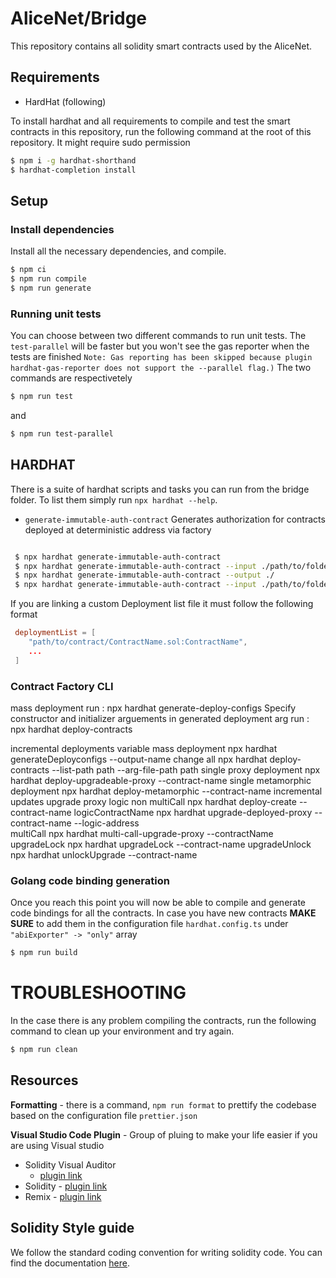 # AliceNet/Bridge

This repository contains all solidity smart contracts used by the AliceNet.

## Requirements

- HardHat (following)

To install hardhat and all requirements to compile and test the smart contracts in this repository, run the following
command at the root of this repository. It might require sudo permission

```bash
$ npm i -g hardhat-shorthand
$ hardhat-completion install
```

## Setup

### Install dependencies

Install all the necessary dependencies, and compile.

```bash
$ npm ci
$ npm run compile
$ npm run generate
```

### Running unit tests

You can choose between two different commands to run unit tests. The `test-parallel` will be faster but you won't see
the gas reporter when the tests are finished
`Note: Gas reporting has been skipped because plugin hardhat-gas-reporter does not support the --parallel flag.)`
The two commands are respectivetely

```bash
$ npm run test
```

and

```bash
$ npm run test-parallel
```

## HARDHAT

There is a suite of hardhat scripts and tasks you can run from the bridge folder. To list them simply
run `npx hardhat --help`.

- `generate-immutable-auth-contract` Generates authorization for contracts deployed at deterministic address via factory

```bash

 $ npx hardhat generate-immutable-auth-contract
 $ npx hardhat generate-immutable-auth-contract --input ./path/to/folder/containing/deploymentList
 $ npx hardhat generate-immutable-auth-contract --output ./
 $ npx hardhat generate-immutable-auth-contract --input ./path/to/folder/containing/deploymentList --output ./
```

If you are linking a custom Deployment list file it must follow the following format

```toml
 deploymentList = [
    "path/to/contract/ContractName.sol:ContractName",
    ...
 ]
```

### Contract Factory CLI

mass deployment run : npx hardhat generate-deploy-configs Specify constructor and initializer arguements in generated
deployment arg run : npx hardhat deploy-contracts

incremental deployments variable mass deployment npx hardhat generateDeployconfigs
--output-name <filname> <contract1> <contract2>
change all npx hardhat deploy-contracts --list-path path --arg-file-path path single proxy deployment npx hardhat
deploy-upgradeable-proxy --contract-name <name>
single metamorphic deployment npx hardhat deploy-metamorphic --contract-name <name>
incremental updates upgrade proxy logic non multiCall npx hardhat deploy-create --contract-name logicContractName npx
hardhat upgrade-deployed-proxy --contract-name <name> --logic-address  
multiCall npx hardhat multi-call-upgrade-proxy --contractName <name>
upgradeLock npx hardhat upgradeLock --contract-name <name>
upgradeUnlock npx hardhat unlockUpgrade --contract-name <name>

### Golang code binding generation

Once you reach this point you will now be able to compile and generate code bindings for all the contracts. In case you
have new contracts **MAKE SURE** to add them in the configuration file `hardhat.config.ts`
under `"abiExporter" -> "only"` array

```bash
$ npm run build
```

# TROUBLESHOOTING

In the case there is any problem compiling the contracts, run the following command to clean up your environment and try
again.

```bash
$ npm run clean
```

## Resources

**Formatting** - there is a command, `npm run format` to prettify the codebase based on the configuration
file `prettier.json`

**Visual Studio Code Plugin** - Group of pluing to make your life easier if you are using Visual studio

- Solidity Visual Auditor
  - [plugin link](https://marketplace.visualstudio.com/items?itemName=tintinweb.solidity-visual-auditor)
- Solidity - [plugin link](https://marketplace.visualstudio.com/items?itemName=JuanBlanco.solidity)
- Remix - [plugin link](https://marketplace.visualstudio.com/items?itemName=RemixProject.ethereum-remix)

## Solidity Style guide

We follow the standard coding convention for writing solidity code. You can find the
documentation [here](https://docs.soliditylang.org/en/v0.8.9/style-guide.html).
